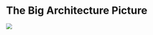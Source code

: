 # The Big Architecture Picture

![](https://cdn.shopify.com/s/files/1/0515/1824/3002/files/Pioreactor_System.drawio.png?v=1632150514)
